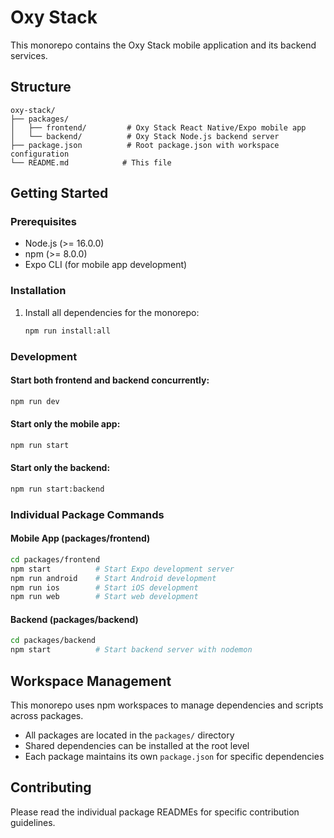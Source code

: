 # Oxy Stack

This monorepo contains the Oxy Stack mobile application and its backend services.

## Structure

```
oxy-stack/
├── packages/
│   ├── frontend/         # Oxy Stack React Native/Expo mobile app
│   └── backend/          # Oxy Stack Node.js backend server
├── package.json          # Root package.json with workspace configuration
└── README.md            # This file
```

## Getting Started

### Prerequisites

- Node.js (>= 16.0.0)
- npm (>= 8.0.0)
- Expo CLI (for mobile app development)

### Installation

1. Install all dependencies for the monorepo:
   ```bash
   npm run install:all
   ```

### Development

#### Start both frontend and backend concurrently:
```bash
npm run dev
```

#### Start only the mobile app:
```bash
npm run start
```

#### Start only the backend:
```bash
npm run start:backend
```

### Individual Package Commands

#### Mobile App (packages/frontend)
```bash
cd packages/frontend
npm start          # Start Expo development server
npm run android    # Start Android development
npm run ios        # Start iOS development
npm run web        # Start web development
```

#### Backend (packages/backend)
```bash
cd packages/backend
npm start          # Start backend server with nodemon
```

## Workspace Management

This monorepo uses npm workspaces to manage dependencies and scripts across packages.

- All packages are located in the `packages/` directory
- Shared dependencies can be installed at the root level
- Each package maintains its own `package.json` for specific dependencies

## Contributing

Please read the individual package READMEs for specific contribution guidelines.
